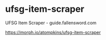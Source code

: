 # ufsg-item-scraper
UFSG Item Scraper - guide.fallensword.com

https://morph.io/atompkins/ufsg-item-scraper
